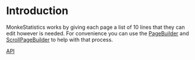 # Introduction

MonkeStatistics works by giving each page a list of 10 lines that they can edit however is needed. For convenience you can use the [PageBuilder](api/MonkeStatistics.UI.PageBuilder.html) and [ScrollPageBuilder](/api/MonkeStatistics.UI.ScrollPageBuilder.html) to help with that process.

[API](/api)
